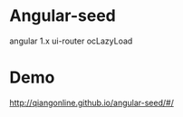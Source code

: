 Angular-seed
===
angular 1.x
ui-router
ocLazyLoad

Demo
===
http://qiangonline.github.io/angular-seed/#/